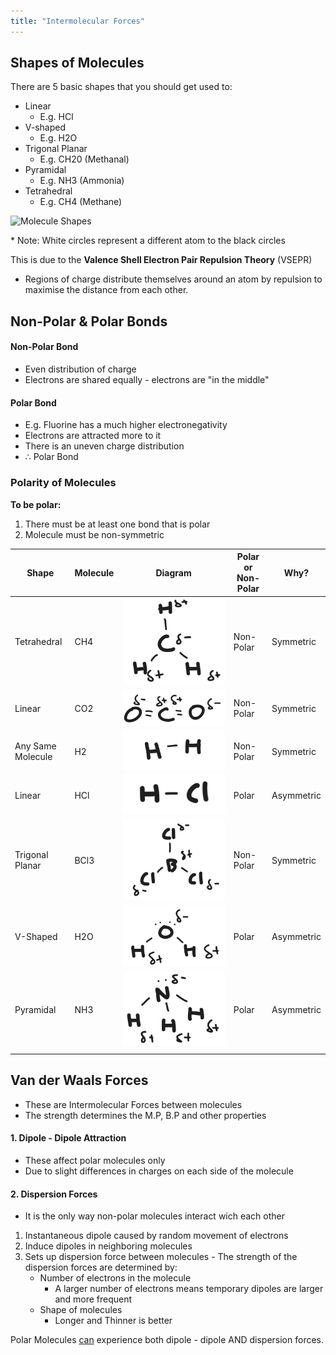 ```yaml
---
title: "Intermolecular Forces"
---
```


## Shapes of Molecules

There are 5 basic shapes that you should get used to:
- Linear
	- E.g. HCl
- V-shaped
	- E.g. H2O
- Trigonal Planar
	- E.g. CH20 (Methanal)
- Pyramidal
	- E.g. NH3 (Ammonia)
- Tetrahedral
	- E.g. CH4 (Methane)

<image src="/the-chicken-pen/assets/Molecule_Shapes.png" alt="Molecule Shapes" width="750" />

\* Note: White circles represent a different atom to the black circles

This is due to the **Valence Shell Electron Pair Repulsion Theory** (VSEPR)
- Regions of charge distribute themselves around an atom by repulsion to maximise the distance from each other.


## Non-Polar & Polar Bonds

#### Non-Polar Bond
- Even distribution of charge
- Electrons are shared equally - electrons are "in the middle"

#### Polar Bond
- E.g. Fluorine has a much higher electronegativity
- Electrons are attracted more to it
- There is an uneven charge distribution
- ∴ Polar Bond

### Polarity of Molecules

**To be polar:**
1. There must be at least one bond that is polar
2. Molecule must be non-symmetric

| Shape             | Molecule | Diagram                                                            | Polar or Non-Polar | Why?       |
| ----------------- | -------- | ------------------------------------------------------------------ | ------------------ | ---------- |
| Tetrahedral       | CH4      | ![Methane-Polarity](assets/Methane-Polarity.png)                   | Non-Polar          | Symmetric  |
| Linear            | CO2      | ![CarbonDioxide-Polarity](assets/CarbonDioxide-Polarity.png)       | Non-Polar          | Symmetric  |
| Any Same Molecule | H2       | ![Hydrogen-Polarity](assets/Hydrogen-Polarity.png)                 | Non-Polar          | Symmetric  |
| Linear            | HCl      | ![HydrogenChloride-Polarity](assets/HydrogenChloride-Polarity.png) | Polar              | Asymmetric |
| Trigonal Planar   | BCl3     | ![BoronTriChloride-Polarity](assets/BoronTriChloride-Polarity.png) | Non-Polar          | Symmetric  |
| V-Shaped          | H2O      | ![Water-Polarity](assets/Water-Polarity.png)                       | Polar              | Asymmetric |
| Pyramidal         | NH3      | ![Ammonia-Polarity](assets/Ammonia-Polarity.png)                   | Polar              | Asymmetric |
|                   |          |                                                                    |                    |            |


## Van der Waals Forces

- These are Intermolecular Forces between molecules
- The strength determines the M.P, B.P and other properties

#### 1. Dipole - Dipole Attraction

- These affect polar molecules only
- Due to slight differences in charges on each side of the molecule


#### 2. Dispersion Forces

- It is the only way non-polar molecules interact wich each other

1. Instantaneous dipole caused by random movement of electrons
2. Induce dipoles in neighboring molecules
3. Sets up dispersion force between molecules - The strength of the dispersion forces are determined by:
	- Number of electrons in the molecule
		- A larger number of electrons means temporary dipoles are larger and more frequent
	- Shape of molecules
		- Longer and Thinner is better

Polar Molecules <u>can</u> experience both dipole - dipole AND dispersion forces.

